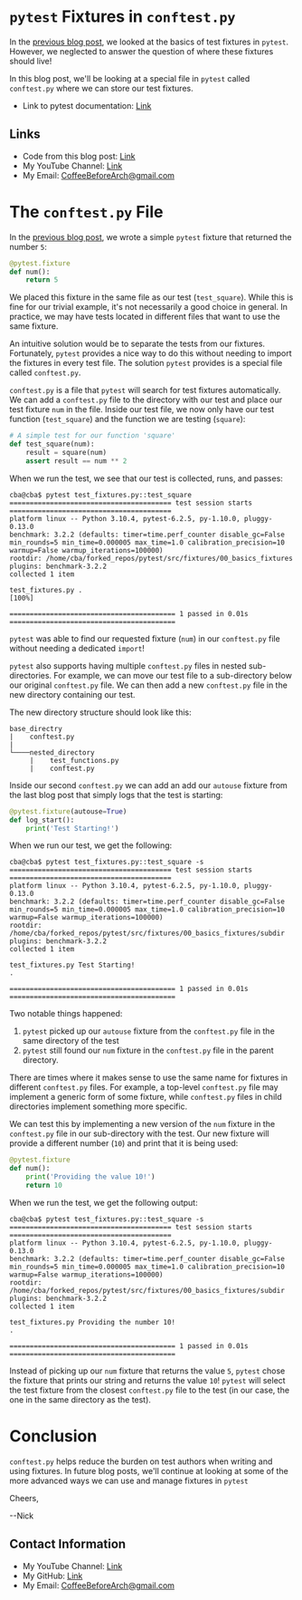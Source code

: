 # `pytest` Fixtures in `conftest.py`

In the [previous blog post](basic_fixtures.md), we looked at the basics of test fixtures in `pytest`. However, we neglected to answer the question of where these fixtures should live!

In this blog post, we'll be looking at a special file in `pytest` called `conftest.py` where we can store our test fixtures. 

- Link to pytest documentation: [Link](https://docs.pytest.org/en/7.1.x/)

## Links

- Code from this blog post: [Link](https://github.com/CoffeeBeforeArch/pytest/tree/main/src/fixtures/01_conftest)
- My YouTube Channel: [Link](https://www.youtube.com/coffeebeforearch)
- My Email: CoffeeBeforeArch@gmail.com

# The `conftest.py` File

In the [previous blog post](basic_fixtures.md), we wrote a simple `pytest` fixture that returned the number `5`:

```python
@pytest.fixture
def num():
    return 5
```

We placed this fixture in the same file as our test (`test_square`). While this is fine for our trivial example, it's not necessarily a good choice in general. In practice, we  may have tests located in different files that want to use the same fixture.

An intuitive solution would be to separate the tests from our fixtures. Fortunately, `pytest` provides a nice way to do this without needing to import the fixtures in every test file. The solution `pytest` provides is a special file called `conftest.py`.

`conftest.py` is a file that `pytest` will search for test fixtures automatically. We can add a `conftest.py` file to the directory with our test and place our test fixture `num` in the file. Inside our test file, we now only have our test function (`test_square`) and the function we are testing (`square`):

```python
# A simple test for our function 'square'
def test_square(num):
    result = square(num)
    assert result == num ** 2
```

When we run the test, we see that our test is collected, runs, and passes:

```
cba@cba$ pytest test_fixtures.py::test_square
======================================== test session starts ========================================
platform linux -- Python 3.10.4, pytest-6.2.5, py-1.10.0, pluggy-0.13.0
benchmark: 3.2.2 (defaults: timer=time.perf_counter disable_gc=False min_rounds=5 min_time=0.000005 max_time=1.0 calibration_precision=10 warmup=False warmup_iterations=100000)
rootdir: /home/cba/forked_repos/pytest/src/fixtures/00_basics_fixtures
plugins: benchmark-3.2.2
collected 1 item                                                                                    

test_fixtures.py .                                                                            [100%]

========================================= 1 passed in 0.01s =========================================
```

`pytest` was able to find our requested fixture (`num`) in our `conftest.py` file without needing a dedicated `import`!

`pytest` also supports having multiple `conftest.py` files in nested sub-directories. For example, we can move our test file to a sub-directory below our original `conftest.py` file. We can then add a new `conftest.py` file in the new directory containing our test.

The new directory structure should look like this:

```
base_directry
|    conftest.py
|
└────nested_directory
     |    test_functions.py
     |    conftest.py
```

Inside our second `conftest.py` we can add an add our `autouse` fixture from the last blog post that simply logs that the test is starting:

```python
@pytest.fixture(autouse=True)
def log_start():
    print('Test Starting!')
```

When we run our test, we get the following:

```
cba@cba$ pytest test_fixtures.py::test_square -s
======================================== test session starts ========================================
platform linux -- Python 3.10.4, pytest-6.2.5, py-1.10.0, pluggy-0.13.0
benchmark: 3.2.2 (defaults: timer=time.perf_counter disable_gc=False min_rounds=5 min_time=0.000005 max_time=1.0 calibration_precision=10 warmup=False warmup_iterations=100000)
rootdir: /home/cba/forked_repos/pytest/src/fixtures/00_basics_fixtures/subdir
plugins: benchmark-3.2.2
collected 1 item

test_fixtures.py Test Starting!
.

========================================= 1 passed in 0.01s =========================================
```

Two notable things happened:

1. `pytest` picked up our `autouse` fixture from the `conftest.py` file in the same directory of the test
2. `pytest` still found our `num` fixture in the `conftest.py` file in the parent directory.

There are times where it makes sense to use the same name for fixtures in different `conftest.py` files. For example, a top-level `conftest.py` file may implement a generic form of some fixture, while `conftest.py` files in child directories implement something more specific.

We can test this by implementing a new version of the `num` fixture in the `conftest.py` file in our sub-directory with the test. Our new fixture will provide a different number (`10`) and print that it is being used:

```python
@pytest.fixture
def num():
    print('Providing the value 10!')
    return 10
```

When we run the test, we get the following output:

```
cba@cba$ pytest test_fixtures.py::test_square -s
======================================== test session starts ========================================
platform linux -- Python 3.10.4, pytest-6.2.5, py-1.10.0, pluggy-0.13.0
benchmark: 3.2.2 (defaults: timer=time.perf_counter disable_gc=False min_rounds=5 min_time=0.000005 max_time=1.0 calibration_precision=10 warmup=False warmup_iterations=100000)
rootdir: /home/cba/forked_repos/pytest/src/fixtures/00_basics_fixtures/subdir
plugins: benchmark-3.2.2
collected 1 item                                                                                    

test_fixtures.py Providing the number 10!
.

========================================= 1 passed in 0.01s =========================================
```

Instead of picking up our `num` fixture that returns the value `5`, `pytest` chose the fixture that prints our string and returns the value `10`! `pytest` will select the test fixture from the closest `conftest.py` file to the test (in our case, the one in the same directory as the test).

# Conclusion

`conftest.py` helps reduce the burden on test authors when writing and using fixtures. In future blog posts, we'll continue at looking at some of the more advanced ways we can use and manage fixtures in `pytest`

Cheers,

--Nick

## Contact Information

- My YouTube Channel: [Link](https://www.youtube.com/coffeebeforearch)
- My GitHub: [Link](https://github.com/CoffeeBeforeArch)
- My Email: CoffeeBeforeArch@gmail.com


